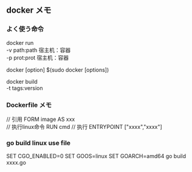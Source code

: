 ## docker メモ 

### よく使う命令
docker run <br/>
-v  path:path  宿主机：容器 <br/>
-p  prot:prot  宿主机：容器 <br/>

docker [option] $(sudo docker [options]) <br/>

docker build <br/>
-t tags:version <br/>

### Dockerfile メモ
// 引用
FORM image AS xxx <br/>
// 执行linux命令
RUN cmd
// 执行
ENTRYPOINT ["xxxx","xxxx"]



### go build linux use file
SET CGO_ENABLED=0
SET GOOS=linux
SET GOARCH=amd64
go build xxxx.go
